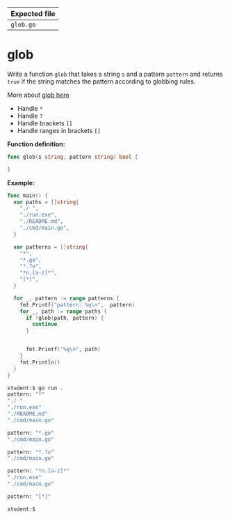 | Expected file |
| ------------- |
| `glob.go`     |

# glob

Write a function `glob` that takes a string `s` and a pattern `pattern` and returns `true` if the string matches the pattern according to globbing rules.

More about [glob here](https://man7.org/linux/man-pages/man7/glob.7.html)

- Handle `*`
- Handle `?`
- Handle brackets `[]`
- Handle ranges in brackets `[]`

**Function definition:**

```go
func glob(s string, pattern string) bool {

}
```

**Example:**

```go
func main() {
  var paths = []string{
    "./ ",
    "./run.exe",
    "./README.md",
    "./cmd/main.go",
  }

  var patterns = []string{
    "*",
    "*.go",
    "*.?o",
    "*n.[a-z]*",
    "[*]",
  }

  for _, pattern := range patterns {
    fmt.Printf("pattern: %q\n",  pattern)
    for _, path := range paths {
      if !glob(path, pattern) {
        continue
      }


      fmt.Printf("%q\n", path)
    }
    fmt.Println()
  }
}
```

```sh
student:$ go run .
pattern: "*"
"./ "
"./run.exe"
"./README.md"
"./cmd/main.go"

pattern: "*.go"
"./cmd/main.go"

pattern: "*.?o"
"./cmd/main.go"

pattern: "*n.[a-z]*"
"./run.exe"
"./cmd/main.go"

pattern: "[*]"

student:$
```
